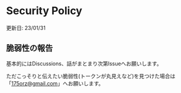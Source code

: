 # Security Policy

更新日: 23/01/31

## 脆弱性の報告

基本的にはDiscussions、話がまとまり次第Issueへお願いします。

ただこっそりと伝えたい脆弱性(トークンが丸見えなど)を見つけた場合は「175orz@gmail.com」へお願いします。
